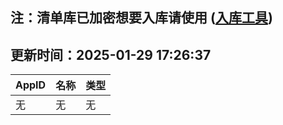## 注：清单库已加密想要入库请使用 ([入库工具](https://github.com/BlankTMing/ManifestAutoUpdate/releases))

## 更新时间：2025-01-29 17:26:37
| AppID | 名称 | 类型  |
| :-------------------- | :----------------------------- | :----------- |
| 无 | 无 | 无 |
